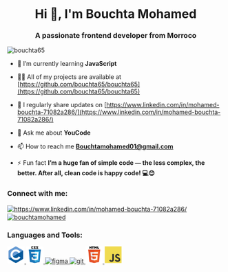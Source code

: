 <h1 align="center">Hi 👋, I'm Bouchta Mohamed</h1>
<h3 align="center">A passionate frontend developer from Morroco</h3>

<p align="left"> <img src="https://github.com/bouchta65/bouchta65" alt="bouchta65" /> </p>

- 🌱 I’m currently learning **JavaScript**

- 👨‍💻 All of my projects are available at [https://github.com/bouchta65/bouchta65](https://github.com/bouchta65/bouchta65)

- 📝 I regularly share updates on [https://www.linkedin.com/in/mohamed-bouchta-71082a286/](https://www.linkedin.com/in/mohamed-bouchta-71082a286/)

- 💬 Ask me about **YouCode**

- 📫 How to reach me **Bouchtamohamed01@gmail.com**

- ⚡ Fun fact **I’m a huge fan of simple code — the less complex, the better. After all, clean code is happy code! 💻😊**

<h3 align="left">Connect with me:</h3>
<p align="left">
<a href="https://linkedin.com/in/https://www.linkedin.com/in/mohamed-bouchta-71082a286/" target="blank"><img align="center" src="https://raw.githubusercontent.com/rahuldkjain/github-profile-readme-generator/master/src/images/icons/Social/linked-in-alt.svg" alt="https://www.linkedin.com/in/mohamed-bouchta-71082a286/" height="30" width="40" /></a>
<a href="https://discord.gg/bouchtamohamed" target="blank"><img align="center" src="https://raw.githubusercontent.com/rahuldkjain/github-profile-readme-generator/master/src/images/icons/Social/discord.svg" alt="bouchtamohamed" height="30" width="40" /></a>
</p>

<h3 align="left">Languages and Tools:</h3>
<p align="left"> <a href="https://www.cprogramming.com/" target="_blank" rel="noreferrer"> <img src="https://raw.githubusercontent.com/devicons/devicon/master/icons/c/c-original.svg" alt="c" width="40" height="40"/> </a> <a href="https://www.w3schools.com/css/" target="_blank" rel="noreferrer"> <img src="https://raw.githubusercontent.com/devicons/devicon/master/icons/css3/css3-original-wordmark.svg" alt="css3" width="40" height="40"/> </a> <a href="https://www.figma.com/" target="_blank" rel="noreferrer"> <img src="https://www.vectorlogo.zone/logos/figma/figma-icon.svg" alt="figma" width="40" height="40"/> </a> <a href="https://git-scm.com/" target="_blank" rel="noreferrer"> <img src="https://www.vectorlogo.zone/logos/git-scm/git-scm-icon.svg" alt="git" width="40" height="40"/> </a> <a href="https://www.w3.org/html/" target="_blank" rel="noreferrer"> <img src="https://raw.githubusercontent.com/devicons/devicon/master/icons/html5/html5-original-wordmark.svg" alt="html5" width="40" height="40"/> </a> <a href="https://developer.mozilla.org/en-US/docs/Web/JavaScript" target="_blank" rel="noreferrer"> <img src="https://raw.githubusercontent.com/devicons/devicon/master/icons/javascript/javascript-original.svg" alt="javascript" width="40" height="40"/> </a> </p>
